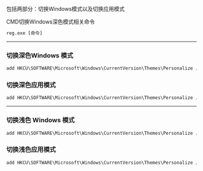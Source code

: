 包括两部分：切换Windows模式以及切换应用模式

CMD切换Windows深色模式相关命令

```bat
reg.exe [命令]
```

---

### 切换深色Windows 模式

```bat
add HKCU\SOFTWARE\Microsoft\Windows\CurrentVersion\Themes\Personalize /v SystemUsesLightTheme /t REG_DWORD /d 0 /f
```

### 切换深色应用模式

```bat
add HKCU\SOFTWARE\Microsoft\Windows\CurrentVersion\Themes\Personalize /v AppsUseLightTheme /t REG_DWORD /d 0 /f
```

---

### 切换浅色 Windows 模式

```bat
add HKCU\SOFTWARE\Microsoft\Windows\CurrentVersion\Themes\Personalize /v SystemUsesLightTheme /t REG_DWORD /d 1 /f
```

### 切换浅色应用模式

```bat
add HKCU\SOFTWARE\Microsoft\Windows\CurrentVersion\Themes\Personalize /v AppsUseLightTheme /t REG_DWORD /d 1 /f
```